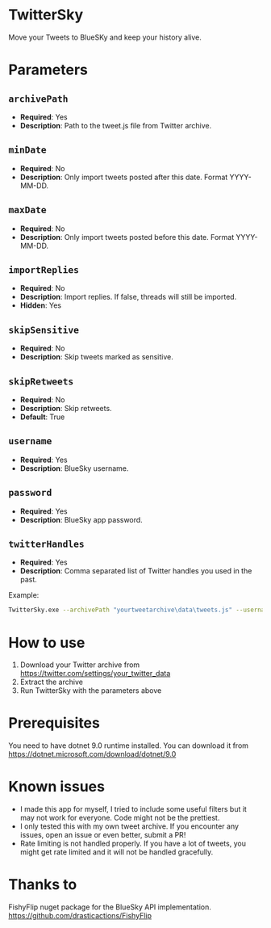 # TwitterSky
 Move your Tweets to BlueSKy and keep your history alive.

# Parameters

## `archivePath`
- **Required**: Yes
- **Description**: Path to the tweet.js file from Twitter archive.

## `minDate`
- **Required**: No
- **Description**: Only import tweets posted after this date. Format YYYY-MM-DD.

## `maxDate`
- **Required**: No
- **Description**: Only import tweets posted before this date. Format YYYY-MM-DD.

## `importReplies`
- **Required**: No
- **Description**: Import replies. If false, threads will still be imported.
- **Hidden**: Yes

## `skipSensitive`
- **Required**: No
- **Description**: Skip tweets marked as sensitive.

## `skipRetweets`
- **Required**: No
- **Description**: Skip retweets.
- **Default**: True

## `username`
- **Required**: Yes
- **Description**: BlueSky username.

## `password`
- **Required**: Yes
- **Description**: BlueSky app password.

## `twitterHandles`
- **Required**: Yes
- **Description**: Comma separated list of Twitter handles you used in the past.

Example:
```bash
TwitterSky.exe --archivePath "yourtweetarchive\data\tweets.js" --username "yourbskyusername.bsky.social" --password "yourapppassword" --twitterHandles "handle1,handle2" --minDate "2012-10-10"
```

# How to use
1. Download your Twitter archive from https://twitter.com/settings/your_twitter_data
2. Extract the archive
3. Run TwitterSky with the parameters above

# Prerequisites
You need to have dotnet 9.0 runtime installed. You can download it from https://dotnet.microsoft.com/download/dotnet/9.0

# Known issues
- I made this app for myself, I tried to include some useful filters but it may not work for everyone. Code might not be the prettiest.
- I only tested this with my own tweet archive. If you encounter any issues, open an issue or even better, submit a PR!
- Rate limiting is not handled properly. If you have a lot of tweets, you might get rate limited and it will not be handled gracefully.

# Thanks to
FishyFlip nuget package for the BlueSky API implementation. https://github.com/drasticactions/FishyFlip
